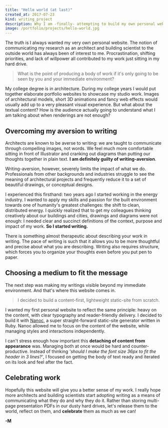 ```yaml
---
title: "Hello world (at last)"
created_at: 2017-07-23
kind: writing_project
description: Why I am -finally- attempting to build my own personal website.
image: /portfolio/projects/hello-world.jpg
---
```


The truth is I always wanted my very own personal website. The notion of communicating my research as an architect and building scientist to the outside world has always been of interest to me. Procrastination, shifting priorities, and lack of willpower all contributed to my work just sitting in my hard drive.

> What is the point of producing a body of work if it's only going to be seen by you and your immediate environment?

My college degree is in architecture. During my college years I would put together elaborate portfolio websites to showcase my studio work. Images of architectural models, short 3D animations and fancy web effects would usually add up to a very pleasant visual experience. But what about the textual content? How is the audience actually going to understand what I am talking about when renderings are not enough?

## Overcoming my aversion to writing

Architects are known to be averse to writing: we are taught to communicate through compelling images, not words. We feel much more comfortable sitting in front of Illustrator and cranking out diagrams than putting our thoughts together in plain text. **I am definitely guilty of writing-aversion**.

Writing-aversion, however, severely limits the impact of what we do. Professionals from other backgrounds and industries struggle to see the meaning of architectural projects and frequently reduce it to a set of beautiful drawings, or conceptual designs.

I experienced this firsthand: two years ago I started working in the energy industry. I wanted to apply my skills and passion for the built environment towards one of humanity's greatest challenges: the shift to clean, distributed energy. I quickly realized that to get my colleagues thinking creatively about our buildings and cities, drawings and diagrams were not enough: I needed clear and succinct definitions of the context, purpose and impact of my work. **So I started writing.**

There is something almost therapeutic about describing your work in writing. The pace of writing is such that it allows you to be more thoughtful and precise about what you are describing. Writing also requires structure, which forces you to organize your thoughts even before you put pen to paper.

## Choosing a medium to fit the message

The next step was making my writings visible beyond my immediate environment. And that's where this website comes in.

> I decided to build a content-first, lightweight static-site from scratch.

I wanted my first personal website to reflect the same principle: heavy on the content, with clear typography and reader-friendly delivery. I decided to build it with [Nanoc](https://nanoc.ws), a super straight-forward static-site generator written in Ruby. Nanoc allowed me to focus on the content of the website, while managing styles and interactions independently.

I can't stress enough how important this **detaching of content from appearance** was. Managing both at once would be hard and counter-productive. Instead of thinking *'should I make the font size 36px to fit the header in 3 lines?'*, I focused on getting the body of text ready and iterated on its look and feel after the fact.

## Celebrating work

Hopefully this website will give you a better sense of my work. I really hope more architects and building scientists start adopting writing as a means of communicating what they do and why they do it. Rather than storing multi-page presentation PDFs in our dusty hard drives, let's release them to the world, reflect on them, and **celebrate** them as much as we can!

**-M**
